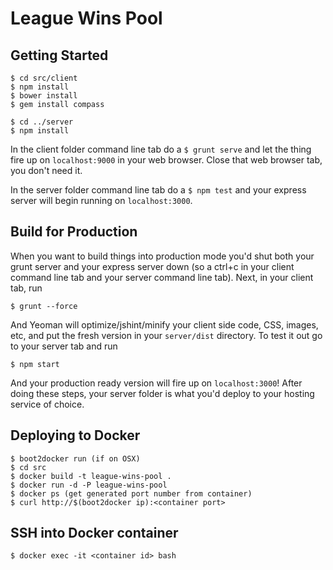 # League Wins Pool

## Getting Started

    $ cd src/client
    $ npm install
    $ bower install
    $ gem install compass
    
    $ cd ../server
    $ npm install

In the client folder command line tab do a `$ grunt serve` and let the thing fire up on `localhost:9000` in your web browser. Close that web browser tab, you don't need it.

In the server folder command line tab do a `$ npm test` and your express server will begin running on `localhost:3000`.

## Build for Production

When you want to build things into production mode you'd shut both your grunt server and your express server down (so a ctrl+c in your client command line tab and your server command line tab). Next, in your client tab, run

    $ grunt --force
    
And Yeoman will optimize/jshint/minify your client side code, CSS, images, etc, and put the fresh version in your `server/dist` directory. To test it out go to your server tab and run

    $ npm start
    
And your production ready version will fire up on `localhost:3000`! After doing these steps, your server folder is what you'd deploy to your hosting service of choice.

## Deploying to Docker

    $ boot2docker run (if on OSX)
    $ cd src
    $ docker build -t league-wins-pool .
    $ docker run -d -P league-wins-pool
    $ docker ps (get generated port number from container)
    $ curl http://$(boot2docker ip):<container port>

## SSH into Docker container

    $ docker exec -it <container id> bash

